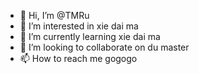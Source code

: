 - 👋 Hi, I’m @TMRu
- 👀 I’m interested in xie dai ma
- 🌱 I’m currently learning xie dai ma
- 💞️ I’m looking to collaborate on du master
- 📫 How to reach me gogogo

<!---
TMRu/TMRu is a ✨ special ✨ repository because its `README.md` (this file) appears on your GitHub profile.
You can click the Preview link to take a look at your changes.
--->
